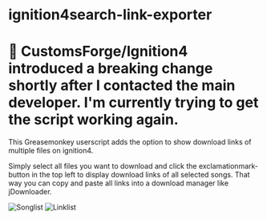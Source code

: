 # ignition4search-link-exporter
# &#x1F534; CustomsForge/Ignition4 introduced a breaking change shortly after I contacted the main developer. I'm currently trying to get the script working again.

This Greasemonkey userscript adds the option to show download links of multiple files on ignition4.  
  
Simply select all files you want to download and click the exclamationmark-button in the top left to display download links of all selected songs. That way you can copy and paste all links into a download manager like jDownloader.


![Songlist](https://i.imgur.com/w2OuUZ7.png)
![Linklist](https://i.imgur.com/hnnVqV8.png)
